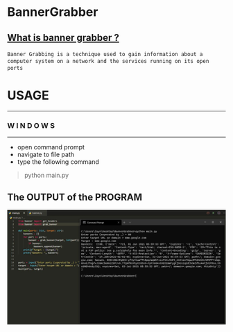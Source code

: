 # BannerGrabber

## [What is banner grabber ?](https://en.wikipedia.org/wiki/Banner_grabbing)
    Banner Grabbing is a technique used to gain information about a computer system on a network and the services running on its open ports


# USAGE
-----------------------------------
###    W I N D O W S
-----------------------------------
- open command prompt
- navigate to  file path
- type the following command
>python main.py <br/>



## The OUTPUT of the PROGRAM


![Screenshot](./output.JPG)
